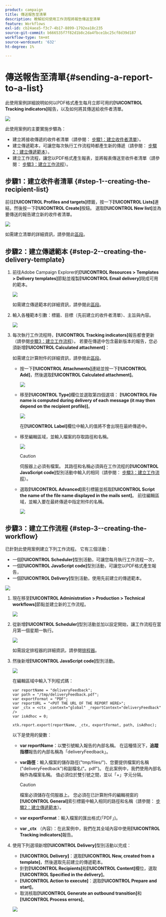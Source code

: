 ```yaml
---
product: campaign
title: 傳送報吿至清單
description: 瞭解如何使用工作流程將報告傳送至清單
feature: Workflows
exl-id: cb24aea5-f3c7-4b17-8899-1792ea18c235
source-git-commit: b666535f7f82d1b8c2da4fbce1bc25cf8d39d187
workflow-type: tm+mt
source-wordcount: '632'
ht-degree: 1%

---
```


# 傳送報吿至清單{#sending-a-report-to-a-list}



此使用案例詳細說明如何以PDF格式產生每月立即可用的&#x200B;**[!UICONTROL Tracking indicators]**&#x200B;報告，以及如何將其傳送給收件者清單。

![](assets/use_case_report_intro.png)

此使用案例的主要實施步驟為：

* 建立將接收傳遞的收件者清單（請參閱： [步驟1：建立收件者清單](#step-1--creating-the-recipient-list)）。
* 建立傳遞範本，可讓您每次執行工作流程時都產生新的傳遞（請參閱： [步驟2：建立傳遞範本](#step-2--creating-the-delivery-template)）。
* 建立工作流程，讓您以PDF格式產生報表，並將報表傳送至收件者清單（請參閱： [步驟3：建立工作流程](#step-3--creating-the-workflow)）。

## 步驟1：建立收件者清單 {#step-1--creating-the-recipient-list}

前往&#x200B;**[!UICONTROL Profiles and targets]**&#x200B;標籤，按一下&#x200B;**[!UICONTROL Lists]**&#x200B;連結，然後按一下&#x200B;**[!UICONTROL Create]**&#x200B;按鈕。 選取&#x200B;**[!UICONTROL New list]**&#x200B;並為要傳送的報告建立新的收件者清單。

![](assets/use_case_report_1.png)

如需建立清單的詳細資訊，請參閱此[區段](../../platform/using/creating-and-managing-lists.md)。

## 步驟2：建立傳遞範本 {#step-2--creating-the-delivery-template}

1. 前往Adobe Campaign Explorer的&#x200B;**[!UICONTROL Resources > Templates > Delivery templates]**&#x200B;節點並複製&#x200B;**[!UICONTROL Email delivery]**&#x200B;現成可用的範本。

   ![](assets/use_case_report_2.png)

   如需建立傳遞範本的詳細資訊，請參閱此[區段](../../delivery/using/about-templates.md)。

1. 輸入各種範本引數：標籤、目標（先前建立的收件者清單）、主旨與內容。

   ![](assets/use_case_report_3.png)

1. 每次執行工作流程時，**[!UICONTROL Tracking indicators]**&#x200B;報告都會更新（請參閱[步驟3：建立工作流程](#step-3--creating-the-workflow)）。 若要在傳遞中包含最新版本的報告，您必須新增&#x200B;**[!UICONTROL Calculated attachment]**：

   如需建立計算附件的詳細資訊，請參閱此[區段](../../delivery/using/attaching-files.md#creating-a-calculated-attachment)。

   * 按一下&#x200B;**[!UICONTROL Attachments]**&#x200B;連結並按一下&#x200B;**[!UICONTROL Add]**，然後選取&#x200B;**[!UICONTROL Calculated attachment]**。

     ![](assets/use_case_report_4.png)

   * 移至&#x200B;**[!UICONTROL Type]**&#x200B;欄位並選取第四個選項： **[!UICONTROL File name is computed during delivery of each message (it may then depend on the recipient profile)]**。

     ![](assets/use_case_report_5.png)

     在&#x200B;**[!UICONTROL Label]**&#x200B;欄位中輸入的值將不會出現在最終傳遞中。

   * 移至編輯區域，並輸入檔案的存取路徑和名稱。

     ![](assets/use_case_report_6.png)

     >[!CAUTION]
     >
     >伺服器上必須有檔案。 其路徑和名稱必須與在工作流程的&#x200B;**[!UICONTROL JavaScript code]**&#x200B;型別活動中輸入的相同（請參閱： [步驟3：建立工作流程](#step-3--creating-the-workflow)）。

   * 選取&#x200B;**[!UICONTROL Advanced]**&#x200B;索引標籤並核取&#x200B;**[!UICONTROL Script the name of the file name displayed in the mails sent]**。 前往編輯區域，並輸入要在最終傳遞中指定附件的名稱。

     ![](assets/use_case_report_6bis.png)

## 步驟3：建立工作流程 {#step-3--creating-the-workflow}

已針對此使用案例建立下列工作流程。 它有三個活動：

* 一個&#x200B;**[!UICONTROL Scheduler]**&#x200B;型別活動，可讓您每月執行工作流程一次，
* 一個&#x200B;**[!UICONTROL JavaScript code]**&#x200B;型別活動，可讓您以PDF格式產生報告，
* 一個&#x200B;**[!UICONTROL Delivery]**&#x200B;型別活動，使用先前建立的傳遞範本。

![](assets/use_case_report_8.png)

1. 現在移至&#x200B;**[!UICONTROL Administration > Production > Technical workflows]**&#x200B;節點並建立新的工作流程。

   ![](assets/use_case_report_7.png)

1. 從新增&#x200B;**[!UICONTROL Scheduler]**&#x200B;型別活動並加以設定開始，讓工作流程在當月第一個星期一執行。

   ![](assets/use_case_report_9.png)

   如需設定排程器的詳細資訊，請參閱[排程器](scheduler.md)。

1. 然後新增&#x200B;**[!UICONTROL JavaScript code]**&#x200B;型別活動。

   ![](assets/use_case_report_10.png)

   在編輯區域中輸入下列程式碼：

   ```
   var reportName = "deliveryFeedback";
   var path = "/tmp/deliveryFeedback.pdf";
   var exportFormat = "PDF";
   var reportURL = "<PUT THE URL OF THE REPORT HERE>";
   var _ctx = <ctx _context="global" _reportContext="deliveryFeedback" />
   var isAdhoc = 0;
   
   xtk.report.export(reportName, _ctx, exportFormat, path, isAdhoc);
   ```

   以下是使用的變數：

   * **var reportName**：以雙引號輸入報告的內部名稱。 在這種情況下，**追蹤指標**&#x200B;報告的內部名稱為「deliveryFeedback」。
   * **var路徑**：輸入檔案的儲存路徑(&quot;tmp/files/&quot;)、您要提供檔案的名稱(&quot;deliveryFeedback&quot;)和副檔名(&quot;。pdf&quot;)。 在此案例中，我們使用內部名稱作為檔案名稱。 值必須位於雙引號之間，並以「+」字元分隔。

     >[!CAUTION]
     >
     >檔案必須儲存在伺服器上。 您必須在已計算附件的編輯視窗的&#x200B;**[!UICONTROL General]**&#x200B;索引標籤中輸入相同的路徑和名稱（請參閱： [步驟2：建立傳遞範本](#step-2--creating-the-delivery-template)）。

   * **var exportFormat**：輸入檔案的匯出格式(「PDF」)。
   * **var _ctx** （內容）：在此案例中，我們在其全域內容中使用&#x200B;**[!UICONTROL Tracking indicators]**&#x200B;報告。

1. 使用下列選項新增&#x200B;**[!UICONTROL Delivery]**&#x200B;型別活動以完成：

   * **[!UICONTROL Delivery]**：選取&#x200B;**[!UICONTROL New, created from a template]**，然後選取先前建立的傳遞範本。
   * 針對&#x200B;**[!UICONTROL Recipients]**&#x200B;和&#x200B;**[!UICONTROL Content]**&#x200B;欄位，選取&#x200B;**[!UICONTROL Specified in the delivery]**。
   * **[!UICONTROL Action to execute]**：選取&#x200B;**[!UICONTROL Prepare and start]**。
   * 取消核取&#x200B;**[!UICONTROL Generate an outbound transition]**&#x200B;和&#x200B;**[!UICONTROL Process errors]**。

   ![](assets/use_case_report_11.png)
